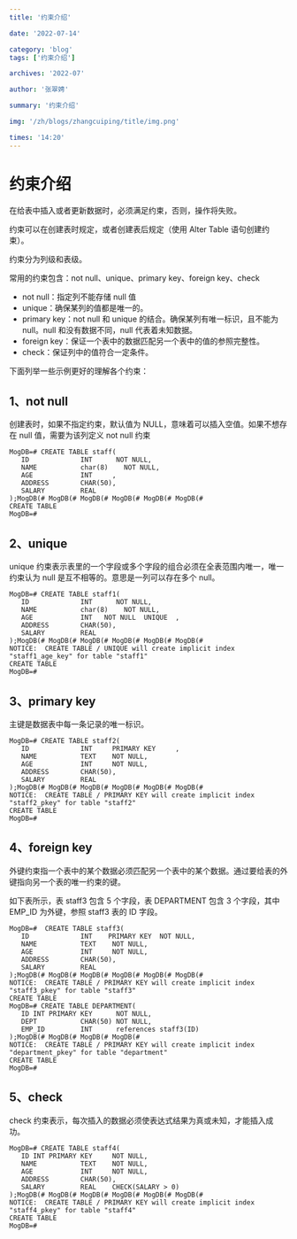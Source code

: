 ```yaml
---
title: '约束介绍'

date: '2022-07-14'

category: 'blog'
tags: ['约束介绍']

archives: '2022-07'

author: '张翠娉'

summary: '约束介绍'

img: '/zh/blogs/zhangcuiping/title/img.png'

times: '14:20'
---
```


# 约束介绍

在给表中插入或者更新数据时，必须满足约束，否则，操作将失败。

约束可以在创建表时规定，或者创建表后规定（使用 Alter Table 语句创建约束）。

约束分为列级和表级。

常用的约束包含：not null、unique、primary key、foreign key、check

- not null：指定列不能存储 null 值
- unique：确保某列的值都是唯一的。
- primary key：not null 和 unique 的结合。确保某列有唯一标识，且不能为 null。null 和没有数据不同，null 代表着未知数据。
- foreign key：保证一个表中的数据匹配另一个表中的值的参照完整性。
- check：保证列中的值符合一定条件。

下面列举一些示例更好的理解各个约束：

## 1、not null

创建表时，如果不指定约束，默认值为 NULL，意味着可以插入空值。如果不想存在 null 值，需要为该列定义 not null 约束

```
MogDB=# CREATE TABLE staff(
   ID             INT      NOT NULL,
   NAME           char(8)    NOT NULL,
   AGE            INT     ,
   ADDRESS        CHAR(50),
   SALARY         REAL
);MogDB(# MogDB(# MogDB(# MogDB(# MogDB(# MogDB(#
CREATE TABLE
MogDB=#
```

## 2、unique

unique 约束表示表里的一个字段或多个字段的组合必须在全表范围内唯一，唯一约束认为 null 是互不相等的。意思是一列可以存在多个 null。

```
MogDB=# CREATE TABLE staff1(
   ID             INT      NOT NULL,
   NAME           char(8)    NOT NULL,
   AGE            INT   NOT NULL  UNIQUE  ,
   ADDRESS        CHAR(50),
   SALARY         REAL
);MogDB(# MogDB(# MogDB(# MogDB(# MogDB(# MogDB(#
NOTICE:  CREATE TABLE / UNIQUE will create implicit index "staff1_age_key" for table "staff1"
CREATE TABLE
MogDB=#
```

## 3、primary key

主键是数据表中每一条记录的唯一标识。

```
MogDB=# CREATE TABLE staff2(
   ID             INT     PRIMARY KEY     ,
   NAME           TEXT    NOT NULL,
   AGE            INT     NOT NULL,
   ADDRESS        CHAR(50),
   SALARY         REAL
);MogDB(# MogDB(# MogDB(# MogDB(# MogDB(# MogDB(#
NOTICE:  CREATE TABLE / PRIMARY KEY will create implicit index "staff2_pkey" for table "staff2"
CREATE TABLE
MogDB=#
```

## 4、foreign key

外键约束指一个表中的某个数据必须匹配另一个表中的某个数据。通过要给表的外键指向另一个表的唯一约束的键。

如下表所示，表 staff3 包含 5 个字段，表 DEPARTMENT 包含 3 个字段，其中 EMP_ID 为外键，参照 staff3 表的 ID 字段。

```
MogDB=#  CREATE TABLE staff3(
   ID             INT    PRIMARY KEY  NOT NULL,
   NAME           TEXT    NOT NULL,
   AGE            INT     NOT NULL,
   ADDRESS        CHAR(50),
   SALARY         REAL
);MogDB(# MogDB(# MogDB(# MogDB(# MogDB(# MogDB(#
NOTICE:  CREATE TABLE / PRIMARY KEY will create implicit index "staff3_pkey" for table "staff3"
CREATE TABLE
MogDB=# CREATE TABLE DEPARTMENT(
   ID INT PRIMARY KEY      NOT NULL,
   DEPT           CHAR(50) NOT NULL,
   EMP_ID         INT      references staff3(ID)
);MogDB(# MogDB(# MogDB(# MogDB(#
NOTICE:  CREATE TABLE / PRIMARY KEY will create implicit index "department_pkey" for table "department"
CREATE TABLE
MogDB=#
```

## 5、check

check 约束表示，每次插入的数据必须使表达式结果为真或未知，才能插入成功。

```
MogDB=# CREATE TABLE staff4(
   ID INT PRIMARY KEY     NOT NULL,
   NAME           TEXT    NOT NULL,
   AGE            INT     NOT NULL,
   ADDRESS        CHAR(50),
   SALARY         REAL    CHECK(SALARY > 0)
);MogDB(# MogDB(# MogDB(# MogDB(# MogDB(# MogDB(#
NOTICE:  CREATE TABLE / PRIMARY KEY will create implicit index "staff4_pkey" for table "staff4"
CREATE TABLE
MogDB=#
```
